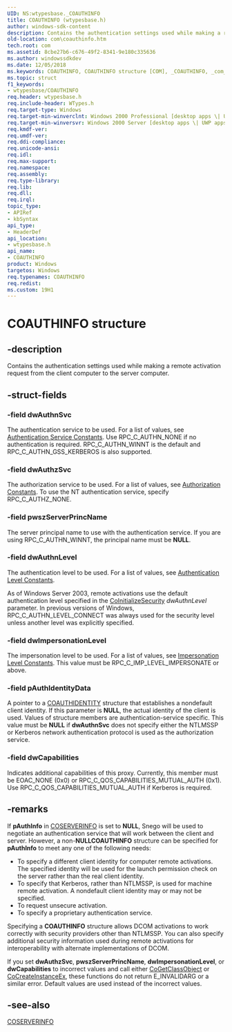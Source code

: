 ```yaml
---
UID: NS:wtypesbase._COAUTHINFO
title: COAUTHINFO (wtypesbase.h)
author: windows-sdk-content
description: Contains the authentication settings used while making a remote activation request from the client computer to the server computer.
old-location: com\coauthinfo.htm
tech.root: com
ms.assetid: 8cbe27b6-c676-49f2-8341-9e180c335636
ms.author: windowssdkdev
ms.date: 12/05/2018
ms.keywords: COAUTHINFO, COAUTHINFO structure [COM], _COAUTHINFO, _com_COAUTHINFO, com.coauthinfo, wtypesbase/COAUTHINFO
ms.topic: struct
f1_keywords:
- wtypesbase/COAUTHINFO
req.header: wtypesbase.h
req.include-header: WTypes.h
req.target-type: Windows
req.target-min-winverclnt: Windows 2000 Professional [desktop apps \| UWP apps]
req.target-min-winversvr: Windows 2000 Server [desktop apps \| UWP apps]
req.kmdf-ver: 
req.umdf-ver: 
req.ddi-compliance: 
req.unicode-ansi: 
req.idl: 
req.max-support: 
req.namespace: 
req.assembly: 
req.type-library: 
req.lib: 
req.dll: 
req.irql: 
topic_type:
- APIRef
- kbSyntax
api_type:
- HeaderDef
api_location:
- wtypesbase.h
api_name:
- COAUTHINFO
product: Windows
targetos: Windows
req.typenames: COAUTHINFO
req.redist: 
ms.custom: 19H1
---
```


# COAUTHINFO structure


## -description


Contains the authentication settings used while making a remote activation request from the client computer to the server computer.


## -struct-fields




### -field dwAuthnSvc

The authentication service to be used. For a list of values, see <a href="https://docs.microsoft.com/windows/desktop/com/com-authentication-service-constants">Authentication Service Constants</a>. Use RPC_C_AUTHN_NONE if no authentication is required. RPC_C_AUTHN_WINNT is the default and RPC_C_AUTHN_GSS_KERBEROS is also supported.


### -field dwAuthzSvc

The authorization service to be used. For a list of values, see <a href="https://docs.microsoft.com/windows/desktop/com/com-authorization-constants">Authorization Constants</a>. To use the NT authentication service, specify RPC_C_AUTHZ_NONE.


### -field pwszServerPrincName

The server principal name to use with the authentication service. If you are using RPC_C_AUTHN_WINNT, the principal name must be <b>NULL</b>.


### -field dwAuthnLevel

The authentication level to be used. For a list of values, see <a href="https://docs.microsoft.com/windows/desktop/com/com-authentication-level-constants">Authentication Level Constants</a>.

As of Windows Server 2003, remote activations use the default authentication level specified in the <a href="https://docs.microsoft.com/windows/desktop/api/combaseapi/nf-combaseapi-coinitializesecurity">CoInitializeSecurity</a> <i>dwAuthnLevel</i> parameter. In previous versions of Windows, RPC_C_AUTHN_LEVEL_CONNECT was always used for the security level unless another level was explicitly specified.


### -field dwImpersonationLevel

The impersonation level to be used. For a list of values, see <a href="https://docs.microsoft.com/windows/desktop/com/com-impersonation-level-constants">Impersonation Level Constants</a>. This value must be RPC_C_IMP_LEVEL_IMPERSONATE or above.


### -field pAuthIdentityData

A pointer to a <a href="https://docs.microsoft.com/windows/desktop/api/wtypesbase/ns-wtypesbase-coauthidentity">COAUTHIDENTITY</a> structure that establishes a nondefault client identity. If this parameter is <b>NULL</b>, the actual identity of the client is used. Values of structure members are authentication-service specific. This value must be <b>NULL</b> if <b>dwAuthnSvc</b> does not specify either the NTLMSSP or Kerberos network authentication protocol is used as the authorization service.


### -field dwCapabilities

Indicates additional capabilities of this proxy. Currently, this member must be EOAC_NONE (0x0) or RPC_C_QOS_CAPABILITIES_MUTUAL_AUTH (0x1). Use RPC_C_QOS_CAPABILITIES_MUTUAL_AUTH if Kerberos is required.


## -remarks



If <b>pAuthInfo</b> in <a href="https://docs.microsoft.com/windows/desktop/api/objidl/ns-objidl-coserverinfo">COSERVERINFO</a> is set to <b>NULL</b>, Snego will be used to negotiate an authentication service that will work between the client and server. However, a non-<b>NULL</b><b>COAUTHINFO</b> structure can be specified for <b>pAuthInfo</b> to meet any one of the following needs:

<ul>
<li>To specify a different client identity for computer remote activations. The specified identity will be used for the launch permission check on the server rather than the real client identity.
</li>
<li>To specify that Kerberos, rather than NTLMSSP, is used for machine remote activation. A nondefault client identity may or may not be specified. 
</li>
<li>To request unsecure activation.
</li>
<li>To specify a proprietary authentication service.</li>
</ul>
Specifying a <b>COAUTHINFO</b> structure allows DCOM activations to work correctly with security providers other than NTLMSSP. You can also specify additional security information used during remote activations for interoperability with alternate implementations of DCOM. 

If you set <b>dwAuthzSvc</b>, <b>pwszServerPrincName</b>, <b>dwImpersonationLevel</b>, or <b>dwCapabilities</b> to incorrect values and call either <a href="https://docs.microsoft.com/windows/desktop/api/combaseapi/nf-combaseapi-cogetclassobject">CoGetClassObject</a> or <a href="https://docs.microsoft.com/windows/desktop/api/combaseapi/nf-combaseapi-cocreateinstanceex">CoCreateInstanceEx</a>, these functions do not return E_INVALIDARG or a similar error. Default values are used instead of the incorrect values.




## -see-also




<a href="https://docs.microsoft.com/windows/desktop/api/objidl/ns-objidl-coserverinfo">COSERVERINFO</a>
 

 

